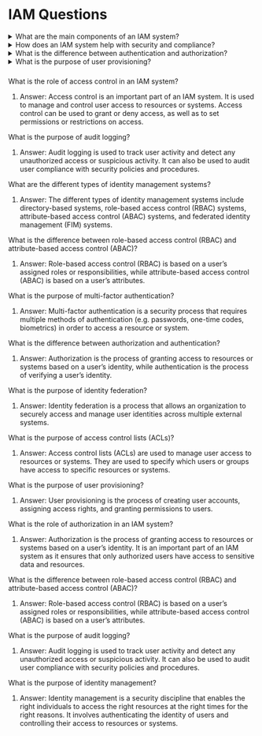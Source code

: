 # IAM Questions

<details>

<summary>What are the main components of an IAM system?</summary>

The main components of an IAM system include user authentication, authorization, user provisioning, access control, and audit logging.

</details>

<details>

<summary>How does an IAM system help with security and compliance?</summary>

An IAM system can help ensure that only authorized users have access to sensitive data and resources, and can help organizations comply with regulatory and industry requirements.

</details>

<details>

<summary>What is the difference between authentication and authorization?</summary>

Authentication is the process of verifying a user’s identity, while authorization is the process of granting access to resources or systems based on a user’s identity.

</details>

<details>

<summary>What is the purpose of user provisioning?</summary>

User provisioning is the process of creating user accounts, assigning access rights, and granting permissions to users.

</details>

###

###

###

###



What is the role of access control in an IAM system?

1. Answer: Access control is an important part of an IAM system. It is used to manage and control user access to resources or systems. Access control can be used to grant or deny access, as well as to set permissions or restrictions on access.

What is the purpose of audit logging?

1. Answer: Audit logging is used to track user activity and detect any unauthorized access or suspicious activity. It can also be used to audit user compliance with security policies and procedures.

What are the different types of identity management systems?

1. Answer: The different types of identity management systems include directory-based systems, role-based access control (RBAC) systems, attribute-based access control (ABAC) systems, and federated identity management (FIM) systems.

What is the difference between role-based access control (RBAC) and attribute-based access control (ABAC)?

1. Answer: Role-based access control (RBAC) is based on a user’s assigned roles or responsibilities, while attribute-based access control (ABAC) is based on a user’s attributes.

What is the purpose of multi-factor authentication?

1. Answer: Multi-factor authentication is a security process that requires multiple methods of authentication (e.g. passwords, one-time codes, biometrics) in order to access a resource or system.

What is the difference between authorization and authentication?

1. Answer: Authorization is the process of granting access to resources or systems based on a user’s identity, while authentication is the process of verifying a user’s identity.

What is the purpose of identity federation?

1. Answer: Identity federation is a process that allows an organization to securely access and manage user identities across multiple external systems.

What is the purpose of access control lists (ACLs)?

1. Answer: Access control lists (ACLs) are used to manage user access to resources or systems. They are used to specify which users or groups have access to specific resources or systems.

What is the purpose of user provisioning?

1. Answer: User provisioning is the process of creating user accounts, assigning access rights, and granting permissions to users.

What is the role of authorization in an IAM system?

1. Answer: Authorization is the process of granting access to resources or systems based on a user’s identity. It is an important part of an IAM system as it ensures that only authorized users have access to sensitive data and resources.

What is the difference between role-based access control (RBAC) and attribute-based access control (ABAC)?

1. Answer: Role-based access control (RBAC) is based on a user’s assigned roles or responsibilities, while attribute-based access control (ABAC) is based on a user’s attributes.

What is the purpose of audit logging?

1. Answer: Audit logging is used to track user activity and detect any unauthorized access or suspicious activity. It can also be used to audit user compliance with security policies and procedures.

What is the purpose of identity management?

1. Answer: Identity management is a security discipline that enables the right individuals to access the right resources at the right times for the right reasons. It involves authenticating the identity of users and controlling their access to resources or systems.
